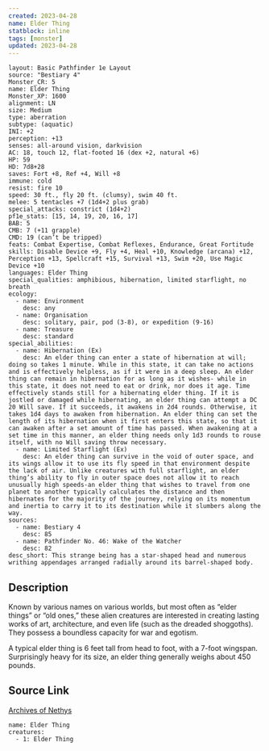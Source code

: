 ```yaml
---
created: 2023-04-28
name: Elder Thing
statblock: inline
tags: [monster]
updated: 2023-04-28
---
```

```statblock
layout: Basic Pathfinder 1e Layout
source: "Bestiary 4"
Monster_CR: 5
name: Elder Thing
Monster_XP: 1600
alignment: LN
size: Medium
type: aberration
subtype: (aquatic)
INI: +2
perception: +13
senses: all-around vision, darkvision
AC: 18, touch 12, flat-footed 16 (dex +2, natural +6)
HP: 59
HD: 7d8+28
saves: Fort +8, Ref +4, Will +8
immune: cold
resist: fire 10
speed: 30 ft., fly 20 ft. (clumsy), swim 40 ft.
melee: 5 tentacles +7 (1d4+2 plus grab)
special_attacks: constrict (1d4+2)
pf1e_stats: [15, 14, 19, 20, 16, 17]
BAB: 5
CMB: 7 (+11 grapple)
CMD: 19 (can’t be tripped)
feats: Combat Expertise, Combat Reflexes, Endurance, Great Fortitude
skills: Disable Device +9, Fly +4, Heal +10, Knowledge (arcana) +12, Perception +13, Spellcraft +15, Survival +13, Swim +20, Use Magic Device +10
languages: Elder Thing
special_qualities: amphibious, hibernation, limited starflight, no breath
ecology:
  - name: Environment
    desc: any
  - name: Organisation
    desc: solitary, pair, pod (3-8), or expedition (9-16)
  - name: Treasure
    desc: standard
special_abilities:
  - name: Hibernation (Ex)
    desc: An elder thing can enter a state of hibernation at will; doing so takes 1 minute. While in this state, it can take no actions and is effectively helpless, as if it were in a deep sleep. An elder thing can remain in hibernation for as long as it wishes- while in this state, it does not need to eat or drink, nor does it age. Time effectively stands still for a hibernating elder thing. If it is jostled or damaged while hibernating, an elder thing can attempt a DC 20 Will save. If it succeeds, it awakens in 2d4 rounds. Otherwise, it takes 1d4 days to awaken from hibernation. An elder thing can set the length of its hibernation when it first enters this state, so that it can awaken after a set amount of time has passed. When awakening at a set time in this manner, an elder thing needs only 1d3 rounds to rouse itself, with no Will saving throw necessary.
  - name: Limited Starflight (Ex)
    desc: An elder thing can survive in the void of outer space, and its wings allow it to use its fly speed in that environment despite the lack of air. Unlike creatures with full starflight, an elder thing’s ability to fly in outer space does not allow it to reach unusually high speeds-an elder thing that wishes to travel from one planet to another typically calculates the distance and then hibernates for the majority of the journey, relying on its momentum and inertia to carry it to its destination while it slumbers along the way.
sources:
  - name: Bestiary 4
    desc: 85
  - name: Pathfinder No. 46: Wake of the Watcher
    desc: 82
desc_short: This strange being has a star-shaped head and numerous writhing appendages arranged radially around its barrel-shaped body.
```
## Description
Known by various names on various worlds, but most often as “elder things” or “old ones,” these alien creatures are interested in creating lasting works of art, architecture, and even life (such as the dreaded shoggoths). They possess a boundless capacity for war and egotism.

A typical elder thing is 6 feet tall from head to foot, with a 7-foot wingspan. Surprisingly heavy for its size, an elder thing generally weighs about 450 pounds.
## Source Link
[Archives of Nethys](https://aonprd.com/MonsterDisplay.aspx?ItemName=Elder%20Thing)
```encounter-table
name: Elder Thing
creatures:
  - 1: Elder Thing
```

